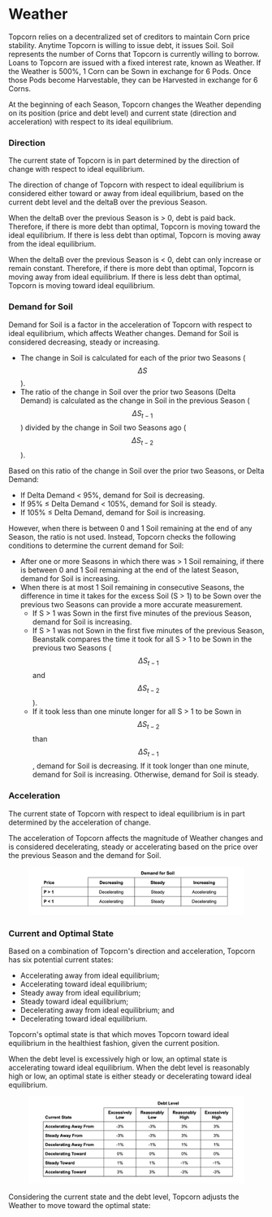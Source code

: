 # Weather

Topcorn relies on a decentralized set of creditors to maintain Corn price stability. Anytime Topcorn is willing to issue debt, it issues Soil. Soil represents the number of Corns that Topcorn is currently willing to borrow. Loans to Topcorn are issued with a fixed interest rate, known as Weather. If the Weather is 500%, 1 Corn can be Sown in exchange for 6 Pods. Once those Pods become Harvestable, they can be Harvested in exchange for 6 Corns.

At the beginning of each Season, Topcorn changes the Weather depending on its position (price and debt level) and current state (direction and acceleration) with respect to its ideal equilibrium.

### **Direction**

The current state of Topcorn is in part determined by the direction of change with respect to ideal equilibrium.

The direction of change of Topcorn with respect to ideal equilibrium is considered either toward or away from ideal equilibrium, based on the current debt level and the deltaB over the previous Season.

When the deltaB over the previous Season is > 0, debt is paid back. Therefore, if there is more debt than optimal, Topcorn is moving toward the ideal equilibrium. If there is less debt than optimal, Topcorn is moving away from the ideal equilibrium.

When the deltaB over the previous Season is < 0, debt can only increase or remain constant. Therefore, if there is more debt than optimal, Topcorn is moving away from ideal equilibrium. If there is less debt than optimal, Topcorn is moving toward ideal equilibrium.

### **Demand for Soil**

Demand for Soil is a factor in the acceleration of Topcorn with respect to ideal equilibrium, which affects Weather changes. Demand for Soil is considered decreasing, steady or increasing.

* The change in Soil is calculated for each of the prior two Seasons ($$\Delta S$$).&#x20;
* The ratio of the change in Soil over the prior two Seasons (Delta Demand) is calculated as the change in Soil in the previous Season ($$\Delta S_{t-1}$$) divided by the change in Soil two Seasons ago ($$\Delta S_{t-2}$$).

Based on this ratio of the change in Soil over the prior two Seasons, or Delta Demand:

* If Delta Demand < 95%, demand for Soil is decreasing.
* If 95% ≤ Delta Demand < 105%, demand for Soil is steady.
* If 105% ≤ Delta Demand, demand for Soil is increasing.

However, when there is between 0 and 1 Soil remaining at the end of any Season, the ratio is not used. Instead, Topcorn checks the following conditions to determine the current demand for Soil:

* After one or more Seasons in which there was > 1 Soil remaining, if there is between 0 and 1 Soil remaining at the end of the latest Season, demand for Soil is increasing.
* When there is at most 1 Soil remaining in consecutive Seasons, the difference in time it takes for the excess Soil (S > 1) to be Sown over the previous two Seasons can provide a more accurate measurement.
  * If S > 1 was Sown in the first five minutes of the previous Season, demand for Soil is increasing.
  * If S > 1 was not Sown in the first five minutes of the previous Season, Beanstalk compares the time it took for all S > 1 to be Sown in the previous two Seasons ($$\Delta S_{t-1}$$ and $$\Delta S_{t-2}$$).
  * If it took less than one minute longer for all S > 1 to be Sown in $$\Delta S_{t-2}$$ than $$\Delta S_{t-1}$$, demand for Soil is decreasing. If it took longer than one minute, demand for Soil is increasing. Otherwise, demand for Soil is steady.

### **Acceleration**

The current state of Topcorn with respect to ideal equilibrium is in part determined by the acceleration of change.

The acceleration of Topcorn affects the magnitude of Weather changes and is considered decelerating, steady or accelerating based on the price over the previous Season and the demand for Soil.

<figure><img src="../.gitbook/assets/image.png" alt=""><figcaption></figcaption></figure>

### **Current and Optimal State**

Based on a combination of Topcorn's direction and acceleration, Topcorn has six potential current states:

* Accelerating away from ideal equilibrium;
* Accelerating toward ideal equilibrium;
* Steady away from ideal equilibrium;
* Steady toward ideal equilibrium;
* Decelerating away from ideal equilibrium; and
* Decelerating toward ideal equilibrium.

Topcorn's optimal state is that which moves Topcorn toward ideal equilibrium in the healthiest fashion, given the current position.

When the debt level is excessively high or low, an optimal state is accelerating toward ideal equilibrium. When the debt level is reasonably high or low, an optimal state is either steady or decelerating toward ideal equilibrium.

<figure><img src="../.gitbook/assets/image (1).png" alt=""><figcaption></figcaption></figure>

Considering the current state and the debt level, Topcorn adjusts the Weather to move toward the optimal state:
